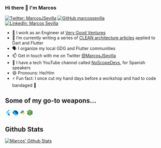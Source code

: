 ### Hi there 👋 I'm Marcos

[![Twitter: MarcosJSevilla](https://img.shields.io/twitter/follow/MarcosJSevilla?style=social)](https://twitter.com/MarcosJSevilla)
[![GitHub marcossevilla](https://img.shields.io/github/followers/marcossevilla?label=follow&style=social)](https://github.com/marcossevilla)
[![LinkedIn: Marcos Sevilla](https://img.shields.io/badge/MarcosSevilla-blue?style=flat-square&logo=Linkedin&logoColor=white&link=https://www.linkedin.com/in/marcos-s-5b8515b8/)](https://www.linkedin.com/in/marcos-s-5b8515b8/)

- 🦄  I work as an Engineer at [Very Good Ventures](https://verygood.ventures/)
- 🌱  I’m currently writing a series of [CLEAN architecture articles](https://marcossevilla.medium.com/un-flutter-m%C3%A1s-limpio-vol-0-cleandex-31cf12fc665d) applied to Dart and Flutter
- 🗣  I organize my local GDG and Flutter communities
- 📫  Get in touch with me on Twitter [@MarcosJSevilla](https://twitter.com/MarcosJSevilla)
- 👾  I have a tech YouTube channel called [NoScopeDevs](https://www.youtube.com/c/noscopedevs), for Spanish speakers
- 😄  Pronouns: He/Him
- ⚡ Fun fact: I once cut my hand days before a workshop and had to code bandaged 🤙

## Some of my go-to weapons...

<code><img height="20" src="https://raw.githubusercontent.com/github/explore/80688e429a7d4ef2fca1e82350fe8e3517d3494d/topics/flutter/flutter.png"></code>
<code><img height="20" src="https://raw.githubusercontent.com/github/explore/80688e429a7d4ef2fca1e82350fe8e3517d3494d/topics/dart/dart.png"></code>
<code><img height="20" src="https://raw.githubusercontent.com/github/explore/80688e429a7d4ef2fca1e82350fe8e3517d3494d/topics/python/python.png"></code>
<code><img height="20" src="https://raw.githubusercontent.com/github/explore/80688e429a7d4ef2fca1e82350fe8e3517d3494d/topics/nodejs/nodejs.png"></code>    

## Github Stats

[![Marcos' Github Stats](https://github-readme-stats.vercel.app/api?username=marcossevilla&count_private=true&theme=default&show_icons=true)](https://github.com/marcossevilla)
